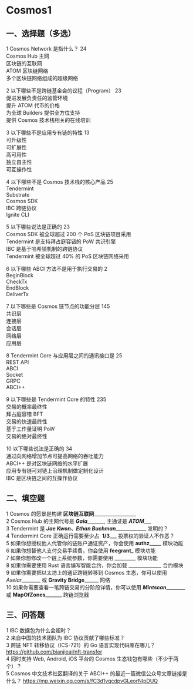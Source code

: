 # Cosmos1
## 一、选择题（多选）
1 Cosmos Network 是指什么？ 24  
Cosmos Hub 主网   
区块链的互联网   
ATOM 区块链网络    
多个区块链网络组成的超级网络    

2 以下哪些不是跨链基金会的议程（Program） 23   
促进发展负责任的监管环境    
提升 ATOM 代币的价格   
为全球 Builders 提供全方位支持    
提供 Cosmos 技术栈相关的在线培训    

3 以下哪些不是应用专有链的特性 13    
可升级性    
可扩展性    
高可用性    
独立自主性   
可互操作性   

4 以下哪些不是 Cosmos 技术栈的核心产品 25    
Tendermint    
Substrate   
Cosmos SDK    
IBC 跨链协议    
Ignite CLI    

5 以下哪些说法是正确的 23   
Cosmos SDK 被全球超过 200 个 PoS 区块链项目采用    
Tendermint 是支持拜占庭容错的 PoW 共识引擎   
IBC 是基于哈希锁机制的跨链协议   
Tendermint 被全球超过 40% 的 PoS 区块链网络采用    

6 以下哪些 ABCI 方法不是用于执行交易的 2   
BeginBlock    
CheckTx   
EndBlock    
DeliverTx   

7 以下哪些是 Cosmos 链节点的功能分层 145   
共识层   
连接层   
会话层   
网络层   
应用层   

8 Tendermint Core 与应用层之间的通讯接口是 25   
REST API    
ABCI    
Socket    
GRPC    
ABCI++    

9 以下哪些是 Tendermint Core 的特性 235   
交易的概率最终性    
拜占庭容错 BFT   
交易的快速最终性    
基于工作量证明 PoW   
交易的绝对最终性    

10 以下哪些说法是正确的 34    
通过向网络增加节点可提高网络的吞吐能力   
ABCI++ 是对区块链网络的水平扩展   
应用专有链可对链上治理机制做定制化设计   
IBC 是区块链之间的互操作协议    

## 二、填空题
1 Cosmos 的愿景是构建 ____区块链互联网______________________    
2 Cosmos Hub 的主网代号是 ___Gaia__________, 主通证是 ___ATOM______   
3 Tendermint 是 ___Jae Kwon、Ethan Buchman________________ 发明的？       
4 Tendermint Core 正确运行需要至少占  __1/3_____ 投票权的验证人不作恶？    
5 如果你想授权他人代管你的链账户通证资产，你会使用 __authz_______ 模块功能   
6 如果你想替他人支付交易手续费，你会使用 ____feegrant_____ 模块功能    
7 如果你想修改一个链上系统参数，你需要使用 _________ 模块功能   
8 如果你需要使用 Rust 语言编写智能合约，你会加载 ______________ 合约模块    
9 如果你需要把以太坊上的通证跨链转移到 Cosmos 生态，你可以使用 _Axelar_________ 或 __Gravity Bridge________ 网络   
10 如果你需要查看一笔跨链交易的分阶段详情，你可以使用 ___Mintscan___________ 或 ____MapOfZones___________ 跨链浏览器   

## 三、问答题
1 IBC 数据包为什么会超时？    
2 来自中国的技术团队为 IBC 协议贡献了哪些标准？   
3 跨链 NFT 转移协议（ICS-721）的 Go 语言实现代码库在哪儿？    https://github.com/bianjieai/nft-transfer   
4 同时支持 Web, Android, iOS 平台的 Cosmos 生态钱包有哪些（不少于两个）？   
5 Cosmos 中文技术社区翻译的关于 ABCI++ 的最近一篇微信公众号文章链接是什么？    https://mp.weixin.qq.com/s/fC3d1vqcdpvGLeorNIpDUQ   
